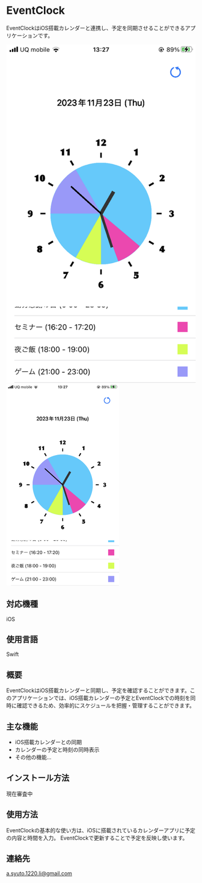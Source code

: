 # EventClock

EventClockはiOS搭載カレンダーと連携し、予定を同期させることができるアプリケーションです。

![EventClock Screenshot](image/IMG_2631.PNG)
<img src="image/IMG_2631.PNG" alt="EventClock Screenshot" width="300">



## 対応機種

iOS

## 使用言語

Swift

## 概要

EventClockはiOS搭載カレンダーと同期し、予定を確認することができます。このアプリケーションでは、iOS搭載カレンダーの予定とEventClockでの時刻を同時に確認できるため、効率的にスケジュールを把握・管理することができます。

## 主な機能

- iOS搭載カレンダーとの同期
- カレンダーの予定と時刻の同時表示
- その他の機能...

## インストール方法

現在審査中

## 使用方法

EventClockの基本的な使い方は、iOSに搭載されているカレンダーアプリに予定の内容と時間を入力。
EventClockで更新することで予定を反映し使います。


## 連絡先

a.syuto.1220.li@gmail.com
